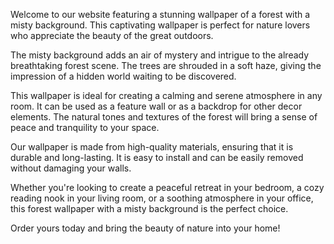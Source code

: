 <!--
Write me content for website with wallpaper "A forest with a misty background"
-->

<!--font:"Montserrat"-->

Welcome to our website featuring a stunning wallpaper of a forest with a misty background. This captivating wallpaper is perfect for nature lovers who appreciate the beauty of the great outdoors.

The misty background adds an air of mystery and intrigue to the already breathtaking forest scene. The trees are shrouded in a soft haze, giving the impression of a hidden world waiting to be discovered.

This wallpaper is ideal for creating a calming and serene atmosphere in any room. It can be used as a feature wall or as a backdrop for other decor elements. The natural tones and textures of the forest will bring a sense of peace and tranquility to your space.

Our wallpaper is made from high-quality materials, ensuring that it is durable and long-lasting. It is easy to install and can be easily removed without damaging your walls.

Whether you're looking to create a peaceful retreat in your bedroom, a cozy reading nook in your living room, or a soothing atmosphere in your office, this forest wallpaper with a misty background is the perfect choice.

Order yours today and bring the beauty of nature into your home!
